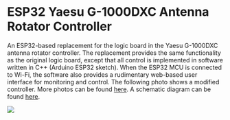 # ESP32 Yaesu G-1000DXC Antenna Rotator Controller

An ESP32-based replacement for the logic board in the Yaesu G-1000DXC antenna rotator controller. The replacement provides the same functionality as the original logic board, except that all control is implemented in software written in C++ (Arduino ESP32 sketch). When the ESP32 MCU is connected to Wi-Fi, the software also provides a rudimentary web-based user interface for monitoring and control. The following photo shows a modified controller. More photos can be found [here](photos). A schematic diagram can be found [here](schematic.pdf).

![](photos/front.jpg)

